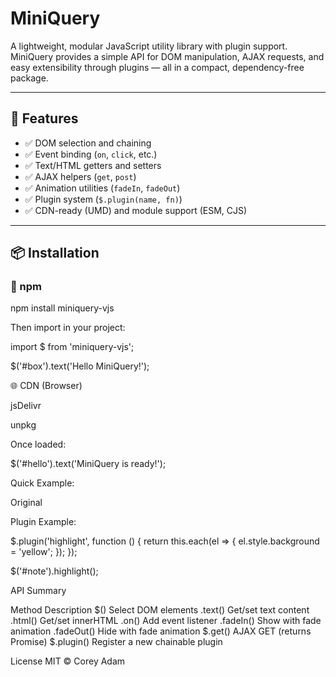 # MiniQuery

A lightweight, modular JavaScript utility library with plugin support.  
MiniQuery provides a simple API for DOM manipulation, AJAX requests, and easy extensibility through plugins — all in a compact, dependency-free package.

---

## 🔧 Features

- ✅ DOM selection and chaining
- ✅ Event binding (`on`, `click`, etc.)
- ✅ Text/HTML getters and setters
- ✅ AJAX helpers (`get`, `post`)
- ✅ Animation utilities (`fadeIn`, `fadeOut`)
- ✅ Plugin system (`$.plugin(name, fn)`)
- ✅ CDN-ready (UMD) and module support (ESM, CJS)

---

## 📦 Installation

### 📁 npm

npm install miniquery-vjs


Then import in your project:

import $ from 'miniquery-vjs';

$('#box').text('Hello MiniQuery!');


🌐 CDN (Browser)

jsDelivr

<script src="https://cdn.jsdelivr.net/npm/miniquery-vjs@1.0.0/dist/miniquery.umd.min.js"></script>

unpkg

<script src="https://unpkg.com/miniquery-vjs@1.0.0/dist/miniquery.umd.min.js"></script>


Once loaded:

$('#hello').text('MiniQuery is ready!');


Quick Example:

<div id="box">Original</div>
<script>
  $('#box').text('Updated with MiniQuery');
  $('#box').fadeOut();
</script>


Plugin Example:

$.plugin('highlight', function () {
  return this.each(el => {
    el.style.background = 'yellow';
  });
});

$('#note').highlight();


API Summary

Method		Description
$()			Select DOM elements
.text()		Get/set text content
.html()		Get/set innerHTML
.on()		Add event listener
.fadeIn()	Show with fade animation
.fadeOut()	Hide with fade animation
$.get()		AJAX GET (returns Promise)
$.plugin()	Register a new chainable plugin


License
MIT © Corey Adam
